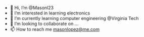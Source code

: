 - 👋 Hi, I’m @Masonl23
- 👀 I’m interested in learning electronics
- 🌱 I’m currently learning computer engineering @Virginia Tech
- 💞️ I’m looking to collaborate on ... 
- 📫 How to reach me masonlopez@me.com

<!---
Masonl23/Masonl23 is a ✨ special ✨ repository because its `README.md` (this file) appears on your GitHub profile.
You can click the Preview link to take a look at your changes.
--->
